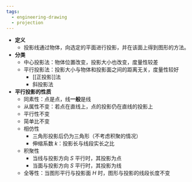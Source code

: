 ```yaml
---
tags:
  - engineering-drawing
  - projection
---
```

- **定义**
	- 投影线通过物体，向选定的平面进行投影，并在该面上得到图形的方法。
- **分类**
	- 中心投影法：物体位置改变，投影大小也改变，度量性较差
	- 平行投影法：投影大小与物体和投影面之间的距离无关，度量性较好
		- [[正投影]]法
		- 斜投影法
- **平行投影的性质**
	- 同素性：点是点，线**一般**是线
	- 从属性不变：若点在直线上，点的投影仍在直线的投影上
	- 平行性不变
	- 简单比不变
	- 相仿性
		- 三角形投影后仍为三角形（不考虑积聚的情况）
		- 伸缩系数 $k$：投影长与线段实长之比
	- 积聚性
		- 当线与投影方向 $S$ 平行时，其投影为点
		- 当面与投影方向 $S$ 平行时，其投影为线
	- 全等性：当图形平行与投影面 $H$ 时，图形与投影的线段长度不变
